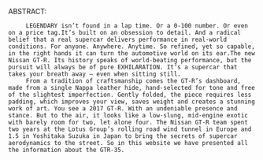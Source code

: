 ABSTRACT:
         
         LEGENDARY isn’t found in a lap time. Or a 0-100 number. Or even on a price tag.It’s built on an obsession to detail. And a radical belief that a real supercar delivers performance in real-world conditions. For anyone. Anywhere. Anytime. So refined, yet so capable, in the right hands it can turn the automotive world on its ear.The new Nissan GT-R. Its history speaks of world-beating performance, but the pursuit will always be of pure EXHILARATION. It’s a supercar that takes your breath away – even when sitting still.
         From a tradition of craftsmanship comes the GT-R’s dashboard, made from a single Nappa leather hide, hand-selected for tone and free of the slightest imperfection. Gently folded, the piece requires less padding, which improves your view, saves weight and creates a stunning work of art. You see a 2017 GT-R. With an undeniable presence and stance. But to the air, it looks like a low-slung, mid-engine exotic with barely room for two, let alone four. The Nissan GT-R team spent two years at the Lotus Group’s rolling road wind tunnel in Europe and 1.5 in Yoshitaka Suzuka in Japan to bring the secrets of supercar aerodynamics to the street. So in this website we have presented all the information about the GTR-35.
